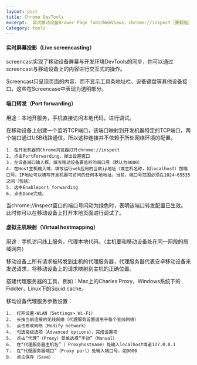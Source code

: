 ```yaml
---
layout: post
title: Chrome DevTools
excerpt:  调试移动设备Brower Page Tabs/WebViews，chrome://inspect（要翻墙），钩选中 Discover USB devices
Category: tools
---
```


#### 实时屏幕投影（Live screencasting）
screencast实现了移动设备屏幕与开发环境DevTools的同步，你可以通过screencast与移动设备上的内容进行交互式的操作。

Screencast只呈现页面的内容，而不显示工具条地址栏、设备键盘等其他设备接口，这些在Screencase中表现为透明部分。
#### 端口转发（Port forwarding）
用途：本地开服务，手机直接访问本地代码，进行调试。

在移动设备上创建一个监听TCP端口，该端口映射到开发机器特定的TCP端口，两个端口通过USB线路通信，所以这种连接并不依赖于所处网络环境的配置。


    1. 在开发机器的Chrome浏览器打开chrome://inspect
    2. 点击PortForwarding，弹出设置窗口
    3. 在设备端口输入框，填写移动设备要监听的端口号（默认为8080）
    4. 在Host主机输入域，填写运行web应用的当前ip地址（或主机名称，如localhost）加端口号。IP地址可以填写开发机器可访问的任何本地地址。当前，端口号范围必须在1024~65535之间（包括）
    5. 选中Enableport forwarding
    6. 点击Done完成。
当chrome://inspect窗口的端口号闪动为绿色时，表明该端口转发配置已生效。此时你可以在移动设备上打开本地页面进行调试了。

#### 虚拟主机映射（Virtual hostmapping）
用途：手机访问线上服务，代理本地代码。（主机要和移动设备处在同一网段的局域网内）

移动设备上所有请求被转发到主机的代理服务器，代理服务器代表安卓移动设备来发送请求，将移动设备上的请求映射到主机的正确位置。

搭建代理服务器的工具，例如：Mac上的Charles Proxy，Windows系统下的Fiddler，Linux下的Squid cache。

移动设备代理服务参数设置：

    1.  打开设置-WLAN（Settings> Wi-Fi）
    2.  长按当前连接的无线网络（代理服务设置适用于每个无线网络）
    3.  点击修改网络（Modify network）
    4.  勾选高级选项（Advanced options），完成设置项
    5.  点击“代理”（Proxy）菜单选择“手动”（Manual）
    6.  在“代理服务器主机名”（ Proxyhostname）处输入localhost或者127.0.0.1
    7.  在“代理服务器端口”（Proxy port）处输入端口号，如9000
    8.  点击保存（Save）
